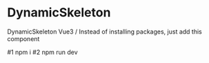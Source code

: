 # DynamicSkeleton
DynamicSkeleton Vue3  / Instead of installing packages, just add this component

#1 npm i
#2 npm run dev
